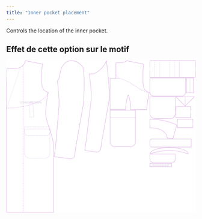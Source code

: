 ```yaml
---
title: "Inner pocket placement"
---
```


Controls the location of the inner pocket.

## Effet de cette option sur le motif

![This image shows the effect of this option by superimposing several variants that have a different value for this option](carlton_innerpocketplacement_sample.svg "Effect of this option on the pattern")
